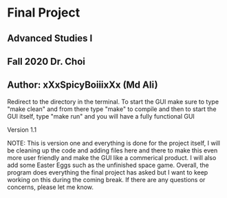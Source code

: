 # Final Project
## Advanced Studies I
## Fall 2020 Dr. Choi

## Author: xXxSpicyBoiiixXx (Md Ali)

Redirect to the directory in the terminal. To start the GUI make sure to type "make clean" and from there type "make" to compile and then to start the GUI itself, type "make run" and you will have a fully functional GUI 

Version 1.1

NOTE: This is version one and everything is done for the project itself, I will be cleaning up the code and adding files here and there to make this even more user friendly and make the GUI like a commerical product. I will also add some Easter Eggs such as the unfinished space game. Overall, the program does everything the final project has asked but I want to keep working on this during the coming break. If there are any questions or concerns, please let me know.

